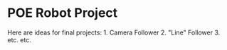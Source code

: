 # POE Robot Project
Here are ideas for final projects:
	1. Camera Follower
	2. "Line" Follower
	3. etc. etc.
